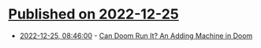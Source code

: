 # [Published on 2022-12-25](index.md)

* [2022-12-25, 08:46:00](https://soylentnews.org/article.pl?sid=22/12/24/087200&from=rss) - [Can Doom Run It? An Adding Machine in Doom](https://soylentnews.org/article.pl?sid=22/12/24/087200&from=rss)

